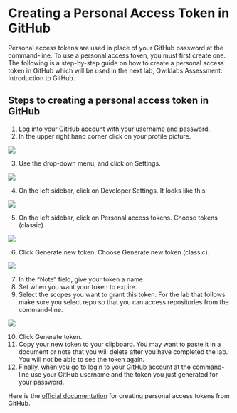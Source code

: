 # Creating a Personal Access Token in GitHub

Personal access tokens are used in place of your GitHub password at the command-line. To use a personal access token, you must first create one. The following is a step-by-step guide on how to create a personal access token in GitHub which will be used in the next lab, Qwiklabs Assessment: Introduction to GitHub. 

## Steps to creating a personal access token in GitHub

1. Log into your GitHub account with your username and password.
2. In the upper right hand corner click on your profile picture. 

![](https://d3c33hcgiwev3.cloudfront.net/imageAssetProxy.v1/8Q7jQI_qRg2TdABAEiPfGw_a255fee890664af290776e778fc19ff1_image.png?expiry=1707004800000&hmac=qw2CgOgLNB_5ImDJVKaIcAv44WM93IxKFIvFnzV_hKo)

3. Use the drop-down menu, and click on Settings.

![](https://d3c33hcgiwev3.cloudfront.net/imageAssetProxy.v1/cuty5FqMSYiirikwe5ervA_5785599e10b548c18c3105b5b5595af1_image.png?expiry=1707004800000&hmac=ZO-Zy9Dk-YhRksDGOS2JXNU8f-5lu2zHnAqkCtZZtOA)

4. On the left sidebar, click on Developer Settings. It looks like this:

![](https://d3c33hcgiwev3.cloudfront.net/imageAssetProxy.v1/GIy7Uj9tRMWbQ0K6cTS3Xg_f83df98e187e4be8a833e4b46f2be8f1_image.png?expiry=1707004800000&hmac=yEnRZ1Jte1wSLJBrB5pG8iTpds1tnCHcZVYk20GlxPs)

5. On the left sidebar, click on Personal access tokens. Choose tokens (classic).

![](https://d3c33hcgiwev3.cloudfront.net/imageAssetProxy.v1/oz7DyXjnSZqV5bhiScaBeA_690528d2e1ca49279b2cdf3dba1e70f1_image.png?expiry=1707004800000&hmac=25XvGavUJN4XKQ6sMcSpp7WZXPZ6ac_NM3fJFWm-SvE)

6. Click Generate new token. Choose Generate new token (classic).

![](https://d3c33hcgiwev3.cloudfront.net/imageAssetProxy.v1/eId18dW0S-qV06eYg61gWQ_02c382744a584cbca5f781d1da9669f1_image.png?expiry=1707004800000&hmac=tlq9FPWtSzbfeAa2rLvJ6On6Rb1oYZSTxHOTOPiw4sk)

7. In the “Note” field, give your token a name. 
8. Set when you want your token to expire.
9. Select the scopes you want to grant this token. For the lab that follows make sure you select repo so that you can access repositories from the command-line. 

![](https://d3c33hcgiwev3.cloudfront.net/imageAssetProxy.v1/6ILZ4N01QU6c_PH7DvzlOA_63281ffc5e6a4e8bacfde09945585df1_image.png?expiry=1707004800000&hmac=rJ_TpYs2ScHfcQnpbp4Mw1pT54Gng9nZ3dCfPRS-8ug)

10. Click Generate token.
11. Copy your new token to your clipboard. You may want to paste it in a document or note that you will delete after you have completed the lab. You will not be able to see the token again. 
12. Finally, when you go to login to your GitHub account at the command-line use your GitHub username and the token you just generated for your password. 

Here is the [official documentation](https://docs.github.com/en/enterprise-server@3.4/authentication/keeping-your-account-and-data-secure/creating-a-personal-access-token) for creating personal access tokens from GitHub. 